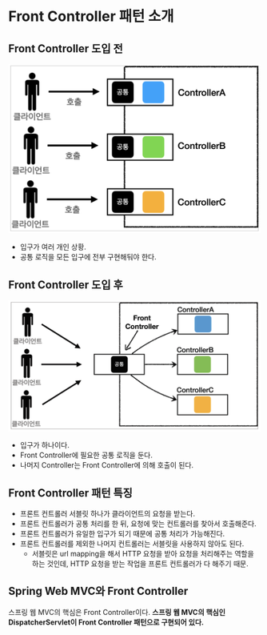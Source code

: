# Front Controller 패턴 소개

## Front Controller 도입 전
![](스크린샷%202022-05-25%20오후%201.56.10.png)
- 입구가 여러 개인 상황.
- 공통 로직을 모든 입구에 전부 구현해둬야 한다.


## Front Controller 도입 후
![](스크린샷%202022-05-25%20오후%201.57.34.png)
- 입구가 하나이다.
- Front Controller에 필요한 공통 로직을 둔다.
- 나머지 Controller는 Front Controller에 의해 호출이 된다.


## Front Controller 패턴 특징
- 프론트 컨트롤러 서블릿 하나가 클라이언트의 요청을 받는다.
- 프론트 컨트롤러가 공통 처리를 한 뒤, 요청에 맞는 컨트롤러를 찾아서 호출해준다.
- 프론트 컨트롤러가 유일한 입구가 되기 때문에 공통 처리가 가능해진다.
- 프론트 컨트롤러를 제외한 나머지 컨트롤러는 서블릿을 사용하지 않아도 된다.
	- 서블릿은 url mapping을 해서 HTTP 요청을 받아 요청을 처리해주는 역할을 하는 것인데, HTTP 요청을 받는 작업을 프론트 컨트롤러가 다 해주기 때문.


## Spring Web MVC와 Front Controller
스프링 웹 MVC의 핵심은 Front Controller이다. **스프링 웹 MVC의 핵심인 DispatcherServlet이 Front Controller 패턴으로 구현되어 있다.**

